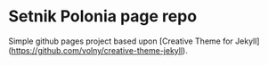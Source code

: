 # Setnik Polonia page repo

Simple github pages project based upon [Creative Theme for Jekyll] (https://github.com/volny/creative-theme-jekyll).